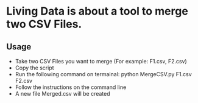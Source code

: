 # Living Data is about a tool to merge two CSV Files.

## Usage
- Take two CSV Files you want to merge (For example: F1.csv, F2.csv)
- Copy the script
- Run the following command on termainal: python MergeCSV.py F1.csv F2.csv
- Follow the instructions on the command line
- A new file Merged.csv will be created
